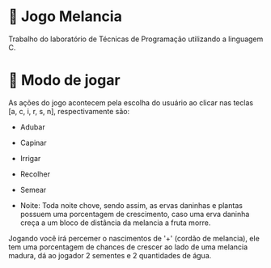 # 🍉 Jogo Melancia
 Trabalho do laboratório de Técnicas de Programação utilizando a linguagem C.
 
 
 # 🍉 Modo de jogar
  As ações do jogo acontecem pela escolha do usuário ao clicar nas teclas [a, c, i, r, s, n], respectivamente são:
  
  - Adubar
  
  - Capinar
  
  - Irrigar
  
  - Recolher
  
  - Semear
  
  - Noite: Toda noite chove, sendo assim, as ervas daninhas e plantas possuem uma porcentagem de crescimento, caso uma erva daninha creça a um bloco de distância da melancia a fruta morre. 
  
  Jogando você irá percemer o nascimentos de '+' (cordão de melancia), ele tem uma porcentagem de chances de crescer ao lado de uma melancia madura, dá ao jogador 2 sementes e 2 quantidades de água.

